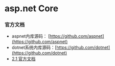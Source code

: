 # asp.net Core 
### 官方文档
* aspnet内库源码： [https://github.com/aspnet](https://github.com/aspnet)
* dotnet系统内库源码：[https://github.com/dotnet](https://github.com/dotnet)
* [2.1 官方文档](https://docs.microsoft.com/zh-cn/aspnet/core/?view=aspnetcore-2.1)

